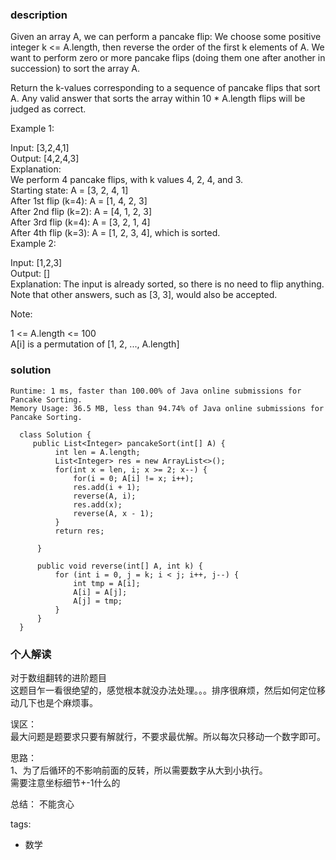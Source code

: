 ### description    
  Given an array A, we can perform a pancake flip: We choose some positive integer k <= A.length, then reverse the order of the first k elements of A.  We want to perform zero or more pancake flips (doing them one after another in succession) to sort the array A.  
    
  Return the k-values corresponding to a sequence of pancake flips that sort A.  Any valid answer that sorts the array within 10 * A.length flips will be judged as correct.  
    
     
    
  Example 1:  
    
  Input: [3,2,4,1]  
  Output: [4,2,4,3]  
  Explanation:   
  We perform 4 pancake flips, with k values 4, 2, 4, and 3.  
  Starting state: A = [3, 2, 4, 1]  
  After 1st flip (k=4): A = [1, 4, 2, 3]  
  After 2nd flip (k=2): A = [4, 1, 2, 3]  
  After 3rd flip (k=4): A = [3, 2, 1, 4]  
  After 4th flip (k=3): A = [1, 2, 3, 4], which is sorted.   
  Example 2:  
    
  Input: [1,2,3]  
  Output: []  
  Explanation: The input is already sorted, so there is no need to flip anything.  
  Note that other answers, such as [3, 3], would also be accepted.  
     
    
  Note:  
    
  1 <= A.length <= 100  
  A[i] is a permutation of [1, 2, ..., A.length]  
### solution    
```    
Runtime: 1 ms, faster than 100.00% of Java online submissions for Pancake Sorting.  
Memory Usage: 36.5 MB, less than 94.74% of Java online submissions for Pancake Sorting.  
  
  class Solution {  
     public List<Integer> pancakeSort(int[] A) {  
          int len = A.length;  
          List<Integer> res = new ArrayList<>();  
          for(int x = len, i; x >= 2; x--) {  
              for(i = 0; A[i] != x; i++);  
              res.add(i + 1);  
              reverse(A, i);  
              res.add(x);  
              reverse(A, x - 1);  
          }  
          return res;  
    
      }  
    
      public void reverse(int[] A, int k) {  
          for (int i = 0, j = k; i < j; i++, j--) {  
              int tmp = A[i];  
              A[i] = A[j];  
              A[j] = tmp;  
          }  
      }  
  }  
```    
    
### 个人解读    
  对于数组翻转的进阶题目  
  这题目乍一看很绝望的，感觉根本就没办法处理。。。排序很麻烦，然后如何定位移动几下也是个麻烦事。  
    
  误区：  
  最大问题是题要求只要有解就行，不要求最优解。所以每次只移动一个数字即可。  
    
  思路：  
  1、为了后循环的不影响前面的反转，所以需要数字从大到小执行。  
  需要注意坐标细节+-1什么的  
    
  总结： 不能贪心  
    
tags:    
  -  数学  
